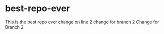 # best-repo-ever
This is the best repo ever change on line 2 change for branch 2
Change for Branch 2
